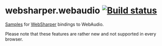 # websharper.webaudio [![Build status](https://ci.appveyor.com/api/projects/status/ve7fxdyoa5ffwu4y?svg=true)](https://ci.appveyor.com/project/IntelliFactory/websharper-webaudio-samples)

[Samples][samp] for [WebSharper][ws] bindings to WebAudio.


Please note that these features are rather new and not supported in every browser.

[samp]: https://websharper-samples.github.io/WebAudio
[ws]: https://websharper.com/
